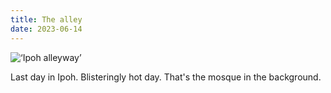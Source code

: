```yaml
---
title: The alley
date: 2023-06-14
---
```


![‘Ipoh alleyway’](/230614-the-alley.jpeg)


Last day in Ipoh. Blisteringly hot day. That's the mosque in the background.